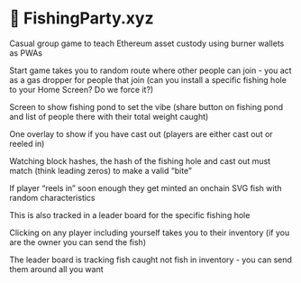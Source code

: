 # 🎣 FishingParty.xyz

Casual group game to teach Ethereum asset custody using burner wallets as PWAs

Start game takes you to random route where other people can join - you act as a gas dropper for people that join (can you install a specific fishing hole to your Home Screen? Do we force it?)

Screen to show fishing pond to set the vibe (share button on fishing pond and list of people there with their total weight caught) 

One overlay to show if you have cast out (players are either cast out or reeled in) 

Watching block hashes, the hash of the fishing hole and cast out must match (think leading zeros) to make a valid “bite” 

If player “reels in” soon enough they get minted an onchain SVG fish with random characteristics 

This is also tracked in a leader board for the specific fishing hole 

Clicking on any player including yourself takes you to their inventory (if you are the owner you can send the fish) 

The leader board is tracking fish caught not fish in inventory - you can send them around all you want  
